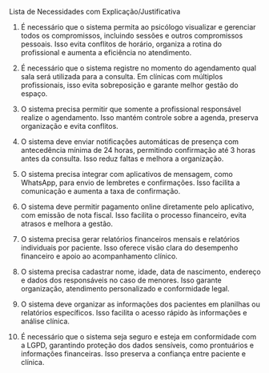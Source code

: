 Lista de Necessidades com Explicação/Justificativa

1. É necessário que o sistema permita ao psicólogo visualizar e gerenciar todos os compromissos, incluindo sessões e outros compromissos pessoais. Isso evita conflitos de horário, organiza a rotina do profissional e aumenta a eficiência no atendimento.

2. É necessário que o sistema registre no momento do agendamento qual sala será utilizada para a consulta. Em clínicas com múltiplos profissionais, isso evita sobreposição e garante melhor gestão do espaço.

3. O sistema precisa permitir que somente a profissional responsável realize o agendamento. Isso mantém controle sobre a agenda, preserva organização e evita conflitos.

4. O sistema deve enviar notificações automáticas de presença com antecedência mínima de 24 horas, permitindo confirmação até 3 horas antes da consulta. Isso reduz faltas e melhora a organização.

5. O sistema precisa integrar com aplicativos de mensagem, como WhatsApp, para envio de lembretes e confirmações. Isso facilita a comunicação e aumenta a taxa de confirmação.

6. O sistema deve permitir pagamento online diretamente pelo aplicativo, com emissão de nota fiscal. Isso facilita o processo financeiro, evita atrasos e melhora a gestão.

7. O sistema precisa gerar relatórios financeiros mensais e relatórios individuais por paciente. Isso oferece visão clara do desempenho financeiro e apoio ao acompanhamento clínico.

8. O sistema precisa cadastrar nome, idade, data de nascimento, endereço e dados dos responsáveis no caso de menores. Isso garante organização, atendimento personalizado e conformidade legal.

9. O sistema deve organizar as informações dos pacientes em planilhas ou relatórios específicos. Isso facilita o acesso rápido às informações e análise clínica.

10. É necessário que o sistema seja seguro e esteja em conformidade com a LGPD, garantindo proteção dos dados sensíveis, como prontuários e informações financeiras. Isso preserva a confiança entre paciente e clínica.
